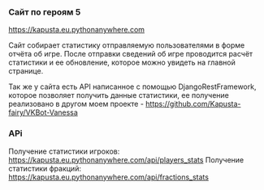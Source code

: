 ### Сайт по героям 5

https://kapusta.eu.pythonanywhere.com

Сайт собирает статистику отправляемую пользователями в форме отчёта об игре.
После отправки сведений об игре проводится расчёт статистики и ее обновление,
которое можно увидеть на главной странице.

Так же у сайта есть API написанное с помощью DjangoRestFramework, которое
позволяет получить данные статистики, ее получение реализовано в другом
моем проекте - https://github.com/Kapusta-fairy/VKBot-Vanessa

### APi
Получение статистики игроков:
https://kapusta.eu.pythonanywhere.com/api/players_stats
Получение статистики фракций:
https://kapusta.eu.pythonanywhere.com/api/fractions_stats
